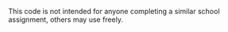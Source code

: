 This code is not intended for anyone completing a similar school assignment, others may use freely.
